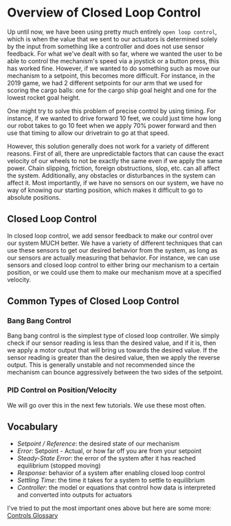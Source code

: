 # Overview of Closed Loop Control

Up until now, we have been using pretty much entirely `open loop control`, which is when the value that we sent to our actuators is determined solely by the input from something like a controller and does not use sensor feedback. For what we've dealt with so far, where we wanted the user to be able to control the mechanism's speed via a joystick or a button press, this has worked fine. However, if we wanted to do something such as move our mechanism to a setpoint, this becomes more difficult. For instance, in the 2019 game, we had 2 different setpoints for our arm that we used for scoring the cargo balls: one for the cargo ship goal height and one for the lowest rocket goal height.

One might try to solve this problem of precise control by using timing. For instance, if we wanted to drive forward 10 feet, we could just time how long our robot takes to go 10 feet when we apply 70% power forward and then use that timing to allow our drivetrain to go at that speed.

However, this solution generally does not work for a variety of different reasons. First of all, there are unpredictable factors that can cause the exact velocity of our wheels to not be exactly the same even if we apply the same power. Chain slipping, friction, foreign obstructions, slop, etc. can all affect the system. Additionally, any obstacles or disturbances in the system can affect it. Most importantly, if we have no sensors on our system, we have no way of knowing our starting position, which makes it difficult to go to absolute positions.

## Closed Loop Control

In closed loop control, we add sensor feedback to make our control over our system MUCH better. We have a variety of different techniques that can use these sensors to get our desired behavior from the system, as long as our sensors are actually measuring that behavior. For instance, we can use sensors and closed loop control to either bring our mechanism to a certain position, or we could use them to make our mechanism move at a specified velocity.

## Common Types of Closed Loop Control

### Bang Bang Control

Bang bang control is the simplest type of closed loop controller. We simply check if our sensor reading is less than the desired value, and if it is, then we apply a motor output that will bring us towards the desired value. If the sensor reading is greater than the desired value, then we apply the reverse output. This is generally unstable and not recommended since the mechanism can bounce aggressively between the two sides of the setpoint.

### PID Control on Position/Velocity

We will go over this in the next few tutorials. We use these most often.

## Vocabulary

- *Setpoint / Reference*: the desired state of our mechanism
- *Error*: Setpoint - Actual, or how far off you are from your setpoint
- *Steady-State Error*: the error of the system after it has reached equilibrium (stopped moving)
- *Response*: behavior of a system after enabling closed loop control
- *Settling Time*: the time it takes for a system to settle to equilibrium
- *Controller*: the model or equations that control how data is interpreted and converted into outputs for actuators

I've tried to put the most important ones above but here are some more: [Controls Glossary](https://docs.wpilib.org/en/latest/docs/software/advanced-controls/introduction/controls-glossary.html)
